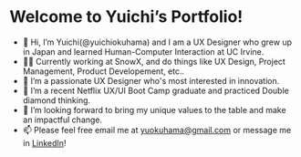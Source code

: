 # Welcome to Yuichi’s Portfolio!
- 👋 Hi, I’m Yuichi(@yuichiokuhama) and I am a UX Designer who grew up in Japan and learned Human-Computer Interaction at UC Irvine.
- 👨‍💻 Currently working at SnowX, and do things like UX Design, Project Management, Product Developement, etc..
- 👀 I’m a passionate UX Designer who's most interested in innovation.
- 🌱 I’m a recent Netflix UX/UI Boot Camp graduate and practiced Double diamond thinking.
- 💞️ I’m looking forward to bring my unique values to the table and make an impactful change.
- 📫 Please feel free email me at yuokuhama@gmail.com or message me in [LinkedIn](https://www.linkedin.com/in/yuichiokuhama/)!
